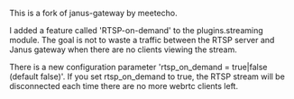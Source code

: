 This is a fork of janus-gateway by meetecho.

I added a feature called 'RTSP-on-demand' to the plugins.streaming module.
The goal is not to waste a traffic between the RTSP server and Janus gateway
when there are no clients viewing the stream. 

There is a new configuration parameter 'rtsp_on_demand = true|false (default false)'.
If you set rtsp_on_demand to true, the RTSP stream will be disconnected
each time there are no more webrtc clients left.
